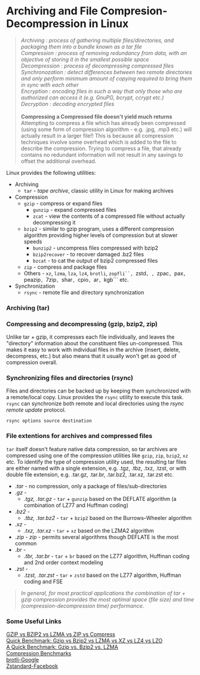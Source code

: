 # Archiving and File Compresion-Decompression in Linux

> *Archiving : process of gathering multiple files/directories, and packaging them into a bundle known as a tar file* <br>
  *Compression : process of removing redundancy from data, with an objective of storing it in the smallest possible space* <br>
  *Decompression : process of decompressing compressed files* <br>
  *Synchronozation : detect differences between two remote directories and only perform minimum amount of copying required to bring them in sync with each other* <br>
  *Encryption : encoding files in such a way that only those who are authorized can access it (e.g. GnuPG, bcrypt, ccrypt etc.)* <br>
  *Decryption : decoding encrypted files* <br> <br>
  **Compressing a Compressed file doesn't yield much returns** <br>
  Attempting to compress a file which has already been compressed (using some form of compression algorithm - e.g. .jpg, .mp3 etc.) will actually result in a larger file!! This is
  because all compression techniques involve some overhead which is added to the file to describe the compression. Trying to compress a file, that already contains no redundant
  information will not result in any savings to offset the additional overhead.

Linux provides the following utilities:
* Archiving
  * ```tar``` - *tape archive*, classic utility in Linux for making archives
* Compression
  * ```gzip``` - compress or expand files
    * ```gunzip``` - expand compressed files
    * ```zcat``` - view the contents of a compressed file without actually decompressing it
  * ```bzip2``` - similar to gzip program, uses a different compression algorithm providing higher levels of compression but at slower speeds
    * ```bunzip2``` - uncompress files compressed with bzip2
    * ```bzip2recover``` - to recover damaged .bz2 files
    * ```bzcat``` - to cat the output of bzip2 compressed files
  * ```zip``` - compress and package files
  * Others - ```xz```, ```lzma```, ```lza```, ```lz4```, ```brotli```, ```zopfli``, ```zstd```, , ```zpac```, ```pax```, ```peazip```, ```7zip```, ```shar```, ```cpio```, ```ar```, ```kgb``` etc.
* Synchronization
  * ```rsync``` - remote file and directory synchronization

### Archiving (tar)

### Compressing and decompressing (gzip, bzip2, zip)
Unlike tar + gzip, it compresses each file individually, and leaves the "directory" information about the constituent files un-compressed. This makes it easy to work with individual files in the archive (insert, delete, decompress, etc.) but also means that it usually won't get as good of compression overall.

### Synchronizing files and directories (rsync)
Files and directories can be backed up by keeping them synchronized with a remote/local copy. Linux provides the ```rsync``` utility to execute this task. ```rsync``` can synchronize both remote and local directories using the *rsync remote update* protocol.

```console
rsync options source destination
```

### File extentions for archives and compressed files
```tar``` itself doesn't feature native data compression, so tar archives are compressed using one of the compression utilities like ```gzip```, ```zip```, ```bzip2```, ```xz``` etc. To identify the type of compression utility used, the resulting tar files are either named with a single extension, e.g. .tgz, .tbz, .txz, .tzst, or with double file extension, e.g. .tar.gz, .tar.br, .tar.bz2, .tar.xz, .tar.zst etc.

* *.tar* - no compression, only a package of files/sub-directories
* *.gz* - 
  * *.tgz, .tar.gz* - ```tar``` + ```gunzip``` based on the DEFLATE algorithm (a combination of LZ77 and Huffman coding)
* *.bz2* - 
  * *.tbz, .tar.bz2* - ```tar``` + ```bzip2``` based on the Burrows–Wheeler algorithm
* *.xz* - 
  * *.txz, .tar.xz* - ```tar``` + ```xz``` based on the LZMA2 algorithm
* *.zip* - *zip* - permits several algorithms though DEFLATE is the most common
* *.br* -
  * *.tbr, .tar.br* - ```tar``` + ```br``` based on the LZ77 algorithm, Huffman coding and 2nd order context modeling
* *.zst* - 
  * *.tzst, .tar.zst* - ```tar``` + ```zstd``` based on the LZ77 algorithm, Huffman coding and FSE
  
>  *In general, for most practical applications the combination of tar + gzip compression provides the most optimal space (file size) and time (compression-decompression time) performance.*

### Some Useful Links
[GZIP vs BZIP2 vs LZMA vs ZIP vs Compress](https://bashitout.com/2009/08/30/Linux-Compression-Comparison-GZIP-vs-BZIP2-vs-LZMA-vs-ZIP-vs-Compress.html) <br>
[Quick Benchmark: Gzip vs Bzip2 vs LZMA vs XZ vs LZ4 vs LZO](https://catchchallenger.first-world.info/wiki/Quick_Benchmark:_Gzip_vs_Bzip2_vs_LZMA_vs_XZ_vs_LZ4_vs_LZO) <br>
[A Quick Benchmark: Gzip vs. Bzip2 vs. LZMA](https://tukaani.org/lzma/benchmarks.html) <br>
[Compression Benchmarks](https://bbengfort.github.io/observations/2017/06/07/compression-benchmarks.html) <br>
[brotli-Google](https://github.com/google/brotli) <br>
[Zstandard-Facebook](https://facebook.github.io/zstd) <br>
